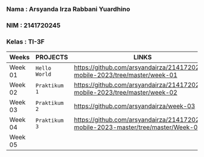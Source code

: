 ### Nama  : Arsyanda Irza Rabbani Yuardhino
### NIM   : 2141720245
### Kelas : TI-3F

|Weeks           |PROJECTS                       |LINKS                        |
|----------------|-------------------------------|-----------------------------|
|Week 01         |`Hello World`|https://github.com/arsyandairza/2141720245-mobile-2023/tree/master/week-01      
|Week 02         |`Praktikum 1`|https://github.com/arsyandairza/2141720245-mobile-2023/tree/master/week-02|   
|Week 03         |`Praktikum 2`| https://github.com/arsyandairza/week-03|             
|Week 04         |`Praktikum 3`|https://github.com/arsyandairza/2141720245-mobile-2023-master/tree/master/Week-04|                             
|Week 05         |                               |
